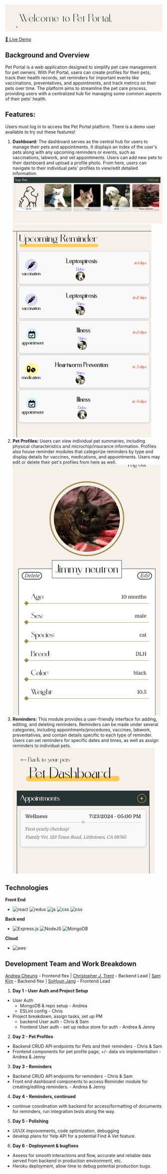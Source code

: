 
![alt text](./readme/image.png)

[🐾 Live Demo ](https://mern-pet-portal-4c9fd5ba0b2f.herokuapp.com/)
## Background and Overview
Pet Portal is a web application designed to simplify pet care management for pet owners. With Pet Portal, users can create profiles for their pets, track their health records, set reminders for important events like vaccinations, preventatives, and appointments, and track metrics on their pets over time. The platform aims to streamline the pet care process, providing users with a centralized hub for managing some common aspects of their pets' health.

## Features:
Users must log in to access the Pet Portal platform.
There is a demo user available to try out these features!

1. **Dashboard:** The dashboard serves as the central hub for users to manage their pets and appointments. It displays an index of the user's pets along with any upcoming reminders or events, such as vaccinations, labwork, and vet appointments. Users can add new pets to their dashboard and upload a profile photo. From here, users can navigate to their individual pets' profiles to view/edit detailed information. 
![alt text](./readme/image-5.png)
![alt text](./readme/image-4.png)
2. **Pet Profiles:** Users can view individual pet summaries, including physical characteristics and microchip/insurance information. Profiles also house reminder modules that categorize reminders by type and display details for vaccines, medications, and appointments. Users may edit or delete their pet's profiles from here as well.
![alt text](./readme/image-2.png)
3. **Reminders:** This module provides a user-friendly interface for adding, editing, and deleting reminders. Reminders can be made under several categories, including appointments/procedures, vaccines, labwork, preventatives, and contain details specific to each type of reminder.  Users can set reminders for specific dates and times, as well as assign reminders to individual pets.
![alt text](./readme/image-1.png)

## Technologies
**Front End**
- ![react](https://img.shields.io/badge/React-20232A?style=for-the-badge&logo=react&logoColor=61DAFB)
![redux](https://img.shields.io/badge/Redux-593D88?style=for-the-badge&logo=redux&logoColor=white)
![js](https://img.shields.io/badge/JavaScript-323330?style=for-the-badge&logo=javascript&logoColor=F7DF1E)
![css](https://img.shields.io/badge/CSS3-1572B6?style=for-the-badge&logo=css3&logoColor=white)
![css](https://img.shields.io/badge/HTML5-E34F26?style=for-the-badge&logo=html5&logoColor=white)

**Back end**
- ![Express.js](https://img.shields.io/badge/express.js-%23404d59.svg?style=for-the-badge&logo=express&logoColor=%2361DAFB)
![NodeJS](https://img.shields.io/badge/node.js-6DA55F?style=for-the-badge&logo=node.js&logoColor=white)
![MongoDB](https://img.shields.io/badge/MongoDB-%234ea94b.svg?style=for-the-badge&logo=mongodb&logoColor=white)

**Cloud**
  - ![aws](https://img.shields.io/badge/Amazon_AWS-232F3E?style=for-the-badge&logo=amazon-aws&logoColor=white)
## Development Team and Work Breakdown
[Andrea Cheung](https://github.com/acheung-94) - Frontend flex | [Christopher J. Trent](https://github.com/ChristopherJTrent) - Backend Lead | [Sam Kim](https://github.com/sam-kim99) - Backend flex | [SoHyun Jang](https://github.com/shjang1025) - Frontend Lead

1. **Day 1 - User Auth and Project Setup**
- User Auth
  - MongoDB & repo setup - Andrea
  - ESLint config - Chris
- Project breakdown, assign tasks, set up PM 
  - backend User auth - Chris & Sam
  - frontend User auth - set up redux store for auth - Andrea & Jenny

2. **Day 2 - Pet Profiles**
- Backend CRUD API endpoints for Pets and their reminders - Chris & Sam
- Frontend components for pet profile page, +/- data vis implementation - Andrea & Jenny

3. **Day 3 - Reminders**
- Backend CRUD API endpoints for reminders - Chris & Sam
- Front end dashboard components to access Reminder module for creating/editing reminders. - Andrea & Jenny

4. **Day 4 - Reminders, continued**
- continue coordination with backend for access/formatting of documents for reminders, run integration tests along the way.

5. **Day 5 - Polishing**
-  UI/UX improvements, code optimization, debugging
- develop plans for Yelp API for a potential Find A Vet feature. 

6. **Day 6 - Deployment & bugfixes**
- Assess for smooth interactions and flow, accurate and reliable data served from backend in production environment, etc.
- Heroku deployment, allow time to debug potential production bugs.